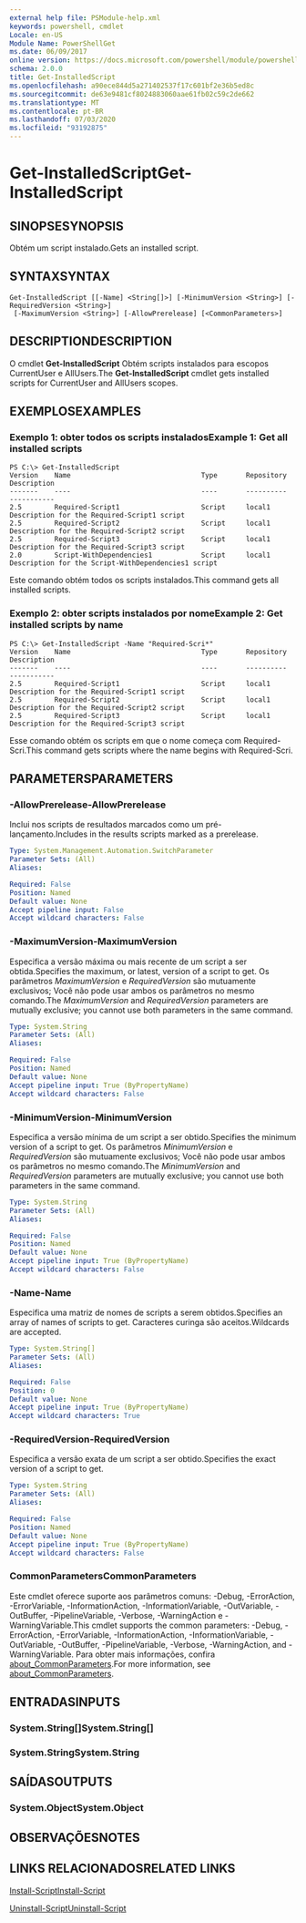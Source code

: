 ```yaml
---
external help file: PSModule-help.xml
keywords: powershell, cmdlet
Locale: en-US
Module Name: PowerShellGet
ms.date: 06/09/2017
online version: https://docs.microsoft.com/powershell/module/powershellget/get-installedscript?view=powershell-7&WT.mc_id=ps-gethelp
schema: 2.0.0
title: Get-InstalledScript
ms.openlocfilehash: a90ece844d5a271402537f17c601bf2e36b5ed8c
ms.sourcegitcommit: de63e9481cf8024883060aae61fb02c59c2de662
ms.translationtype: MT
ms.contentlocale: pt-BR
ms.lasthandoff: 07/03/2020
ms.locfileid: "93192875"
---
```

# <span data-ttu-id="bd502-103">Get-InstalledScript</span><span class="sxs-lookup"><span data-stu-id="bd502-103">Get-InstalledScript</span></span>

## <span data-ttu-id="bd502-104">SINOPSE</span><span class="sxs-lookup"><span data-stu-id="bd502-104">SYNOPSIS</span></span>
<span data-ttu-id="bd502-105">Obtém um script instalado.</span><span class="sxs-lookup"><span data-stu-id="bd502-105">Gets an installed script.</span></span>

## <span data-ttu-id="bd502-106">SYNTAX</span><span class="sxs-lookup"><span data-stu-id="bd502-106">SYNTAX</span></span>

```
Get-InstalledScript [[-Name] <String[]>] [-MinimumVersion <String>] [-RequiredVersion <String>]
 [-MaximumVersion <String>] [-AllowPrerelease] [<CommonParameters>]
```

## <span data-ttu-id="bd502-107">DESCRIPTION</span><span class="sxs-lookup"><span data-stu-id="bd502-107">DESCRIPTION</span></span>

<span data-ttu-id="bd502-108">O cmdlet **Get-InstalledScript** Obtém scripts instalados para escopos CurrentUser e AllUsers.</span><span class="sxs-lookup"><span data-stu-id="bd502-108">The **Get-InstalledScript** cmdlet gets installed scripts for CurrentUser and AllUsers scopes.</span></span>

## <span data-ttu-id="bd502-109">EXEMPLOS</span><span class="sxs-lookup"><span data-stu-id="bd502-109">EXAMPLES</span></span>

### <span data-ttu-id="bd502-110">Exemplo 1: obter todos os scripts instalados</span><span class="sxs-lookup"><span data-stu-id="bd502-110">Example 1: Get all installed scripts</span></span>

```
PS C:\> Get-InstalledScript
Version    Name                                Type       Repository           Description
-------    ----                                ----       ----------           -----------
2.5        Required-Script1                    Script     local1               Description for the Required-Script1 script
2.5        Required-Script2                    Script     local1               Description for the Required-Script2 script
2.5        Required-Script3                    Script     local1               Description for the Required-Script3 script
2.0        Script-WithDependencies1            Script     local1               Description for the Script-WithDependencies1 script
```

<span data-ttu-id="bd502-111">Este comando obtém todos os scripts instalados.</span><span class="sxs-lookup"><span data-stu-id="bd502-111">This command gets all installed scripts.</span></span>

### <span data-ttu-id="bd502-112">Exemplo 2: obter scripts instalados por nome</span><span class="sxs-lookup"><span data-stu-id="bd502-112">Example 2: Get installed scripts by name</span></span>

```
PS C:\> Get-InstalledScript -Name "Required-Scri*"
Version    Name                                Type       Repository           Description
-------    ----                                ----       ----------           -----------
2.5        Required-Script1                    Script     local1               Description for the Required-Script1 script
2.5        Required-Script2                    Script     local1               Description for the Required-Script2 script
2.5        Required-Script3                    Script     local1               Description for the Required-Script3 script
```

<span data-ttu-id="bd502-113">Esse comando obtém os scripts em que o nome começa com Required-Scri.</span><span class="sxs-lookup"><span data-stu-id="bd502-113">This command gets scripts where the name begins with Required-Scri.</span></span>

## <span data-ttu-id="bd502-114">PARAMETERS</span><span class="sxs-lookup"><span data-stu-id="bd502-114">PARAMETERS</span></span>

### <span data-ttu-id="bd502-115">-AllowPrerelease</span><span class="sxs-lookup"><span data-stu-id="bd502-115">-AllowPrerelease</span></span>

<span data-ttu-id="bd502-116">Inclui nos scripts de resultados marcados como um pré-lançamento.</span><span class="sxs-lookup"><span data-stu-id="bd502-116">Includes in the results scripts marked as a prerelease.</span></span>

```yaml
Type: System.Management.Automation.SwitchParameter
Parameter Sets: (All)
Aliases:

Required: False
Position: Named
Default value: None
Accept pipeline input: False
Accept wildcard characters: False
```

### <span data-ttu-id="bd502-117">-MaximumVersion</span><span class="sxs-lookup"><span data-stu-id="bd502-117">-MaximumVersion</span></span>

<span data-ttu-id="bd502-118">Especifica a versão máxima ou mais recente de um script a ser obtida.</span><span class="sxs-lookup"><span data-stu-id="bd502-118">Specifies the maximum, or latest, version of a script to get.</span></span>
<span data-ttu-id="bd502-119">Os parâmetros *MaximumVersion* e *RequiredVersion* são mutuamente exclusivos; Você não pode usar ambos os parâmetros no mesmo comando.</span><span class="sxs-lookup"><span data-stu-id="bd502-119">The *MaximumVersion* and *RequiredVersion* parameters are mutually exclusive; you cannot use both parameters in the same command.</span></span>

```yaml
Type: System.String
Parameter Sets: (All)
Aliases:

Required: False
Position: Named
Default value: None
Accept pipeline input: True (ByPropertyName)
Accept wildcard characters: False
```

### <span data-ttu-id="bd502-120">-MinimumVersion</span><span class="sxs-lookup"><span data-stu-id="bd502-120">-MinimumVersion</span></span>

<span data-ttu-id="bd502-121">Especifica a versão mínima de um script a ser obtido.</span><span class="sxs-lookup"><span data-stu-id="bd502-121">Specifies the minimum version of a script to get.</span></span>
<span data-ttu-id="bd502-122">Os parâmetros *MinimumVersion* e *RequiredVersion* são mutuamente exclusivos; Você não pode usar ambos os parâmetros no mesmo comando.</span><span class="sxs-lookup"><span data-stu-id="bd502-122">The *MinimumVersion* and *RequiredVersion* parameters are mutually exclusive; you cannot use both parameters in the same command.</span></span>

```yaml
Type: System.String
Parameter Sets: (All)
Aliases:

Required: False
Position: Named
Default value: None
Accept pipeline input: True (ByPropertyName)
Accept wildcard characters: False
```

### <span data-ttu-id="bd502-123">-Name</span><span class="sxs-lookup"><span data-stu-id="bd502-123">-Name</span></span>

<span data-ttu-id="bd502-124">Especifica uma matriz de nomes de scripts a serem obtidos.</span><span class="sxs-lookup"><span data-stu-id="bd502-124">Specifies an array of names of scripts to get.</span></span>
<span data-ttu-id="bd502-125">Caracteres curinga são aceitos.</span><span class="sxs-lookup"><span data-stu-id="bd502-125">Wildcards are accepted.</span></span>

```yaml
Type: System.String[]
Parameter Sets: (All)
Aliases:

Required: False
Position: 0
Default value: None
Accept pipeline input: True (ByPropertyName)
Accept wildcard characters: True
```

### <span data-ttu-id="bd502-126">-RequiredVersion</span><span class="sxs-lookup"><span data-stu-id="bd502-126">-RequiredVersion</span></span>

<span data-ttu-id="bd502-127">Especifica a versão exata de um script a ser obtido.</span><span class="sxs-lookup"><span data-stu-id="bd502-127">Specifies the exact version of a script to get.</span></span>

```yaml
Type: System.String
Parameter Sets: (All)
Aliases:

Required: False
Position: Named
Default value: None
Accept pipeline input: True (ByPropertyName)
Accept wildcard characters: False
```

### <span data-ttu-id="bd502-128">CommonParameters</span><span class="sxs-lookup"><span data-stu-id="bd502-128">CommonParameters</span></span>

<span data-ttu-id="bd502-129">Este cmdlet oferece suporte aos parâmetros comuns: -Debug, -ErrorAction, -ErrorVariable, -InformationAction, -InformationVariable, -OutVariable, -OutBuffer, -PipelineVariable, -Verbose, -WarningAction e -WarningVariable.</span><span class="sxs-lookup"><span data-stu-id="bd502-129">This cmdlet supports the common parameters: -Debug, -ErrorAction, -ErrorVariable, -InformationAction, -InformationVariable, -OutVariable, -OutBuffer, -PipelineVariable, -Verbose, -WarningAction, and -WarningVariable.</span></span> <span data-ttu-id="bd502-130">Para obter mais informações, confira [about_CommonParameters](https://go.microsoft.com/fwlink/?LinkID=113216).</span><span class="sxs-lookup"><span data-stu-id="bd502-130">For more information, see [about_CommonParameters](https://go.microsoft.com/fwlink/?LinkID=113216).</span></span>

## <span data-ttu-id="bd502-131">ENTRADAS</span><span class="sxs-lookup"><span data-stu-id="bd502-131">INPUTS</span></span>

### <span data-ttu-id="bd502-132">System.String[]</span><span class="sxs-lookup"><span data-stu-id="bd502-132">System.String[]</span></span>

### <span data-ttu-id="bd502-133">System.String</span><span class="sxs-lookup"><span data-stu-id="bd502-133">System.String</span></span>

## <span data-ttu-id="bd502-134">SAÍDAS</span><span class="sxs-lookup"><span data-stu-id="bd502-134">OUTPUTS</span></span>

### <span data-ttu-id="bd502-135">System.Object</span><span class="sxs-lookup"><span data-stu-id="bd502-135">System.Object</span></span>

## <span data-ttu-id="bd502-136">OBSERVAÇÕES</span><span class="sxs-lookup"><span data-stu-id="bd502-136">NOTES</span></span>

## <span data-ttu-id="bd502-137">LINKS RELACIONADOS</span><span class="sxs-lookup"><span data-stu-id="bd502-137">RELATED LINKS</span></span>

[<span data-ttu-id="bd502-138">Install-Script</span><span class="sxs-lookup"><span data-stu-id="bd502-138">Install-Script</span></span>](Install-Script.md)

[<span data-ttu-id="bd502-139">Uninstall-Script</span><span class="sxs-lookup"><span data-stu-id="bd502-139">Uninstall-Script</span></span>](Uninstall-Script.md)
